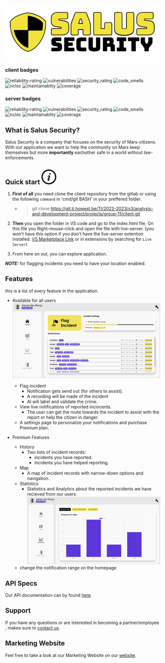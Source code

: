# ![Salus Security](./images/logo_salus.png)
### client badges
![reliability-rating](https://sonar.ti.howest.be/api/project_badges/measure?project=2022.project-ii:mars-client-11&metric=reliability_rating)
![vulnerabilities](https://sonar.ti.howest.be/api/project_badges/measure?project=2022.project-ii:mars-client-11&metric=vulnerabilities)
![security_rating](https://sonar.ti.howest.be/api/project_badges/measure?project=2022.project-ii:mars-client-11&metric=security_rating)
![code_smells](https://sonar.ti.howest.be/api/project_badges/measure?project=2022.project-ii:mars-client-11&metric=code_smells)
![ncloc](https://sonar.ti.howest.be/api/project_badges/measure?project=2022.project-ii:mars-client-11&metric=ncloc)
![maintainablity](https://sonar.ti.howest.be/api/project_badges/measure?project=2022.project-ii:mars-client-11&metric=sqale_rating)
![coverage](https://sonar.ti.howest.be/api/project_badges/measure?project=2022.project-ii:mars-client-11&metric=coverage)

### server badges
![reliability-rating](https://sonar.ti.howest.be/api/project_badges/measure?project=2022.project-ii:mars-server-11&metric=reliability_rating)
![vulnerabilities](https://sonar.ti.howest.be/api/project_badges/measure?project=2022.project-ii:mars-server-11&metric=vulnerabilities)
![security_rating](https://sonar.ti.howest.be/api/project_badges/measure?project=2022.project-ii:mars-server-11&metric=security_rating)
![code_smells](https://sonar.ti.howest.be/api/project_badges/measure?project=2022.project-ii:mars-server-11&metric=code_smells)
![ncloc](https://sonar.ti.howest.be/api/project_badges/measure?project=2022.project-ii:mars-server-11&metric=ncloc)
![maintainablity](https://sonar.ti.howest.be/api/project_badges/measure?project=2022.project-ii:mars-server-11&metric=sqale_rating)
![coverage](https://sonar.ti.howest.be/api/project_badges/measure?project=2022.project-ii:mars-server-11&metric=coverage)

## What is Salus Security?
Salus Security is a company that focuses on the security of Mars-citizens. With our application we want to help the community on Mars keep themselves but more <b>importantly</b> eachother safe in a world without law-enforcements.

## Quick start ![info](./images/svg-info.svg)
1. <b>First of all</b> you need clone the client repository
from the gitlab or using the following `command` in 'cmd/git BASH' in your preffered folder. 
    - > git clone https://git.ti.howest.be/TI/2022-2023/s3/analysis-and-development-project/projects/group-11/client.git 

2. <b>Then</b> you open the folder in VS code and go to the index.html file. On this file you Right-mouse-click and open the file with live-server. 
(you won't have this option if you don't have the live-server extention installed. [VS Marketplace Link](https://marketplace.visualstudio.com/items?itemName=ritwickdey.LiveServer) or in extensions by searching for `Live Server`)
3. From here on out, you can explore application.

**_NOTE:_** for flagging incidents you need to have your location enabled.


## Features
this is a list of every feature in the application.
- Available for all users
![homepage](./images/homepage.png)
    - Flag incident
        - Notification gets send out (for others to assist).
        - A recording will be made of the incident
        - AI will label and validate the crime.
    - View live notifications of reported incincents.
        - The user can get the route towards the incident to assist with the report or help the citizen in danger.
    - A settings page to personalize your notifications and purchase Premium plan.

- Premium Features
    - History
        - Two lists of incident records:
            - incidents you have reported.
            - incidents you have helped reporting.
    - Map
        - A map of incident records with narrow-down options and navigation.
    - Statistics
        - Statistics and Analytics about the reported incidents we have recieved from our users.
        ![charts-preview](./images/charts-img.png)
    - change the notification range on the homepage


## API Specs
Our API documentation can by found [here](https://git.ti.howest.be/TI/2022-2023/s3/analysis-and-development-project/projects/group-11/documentation/-/blob/main/api-spec/openapi-mars.yaml ).


## Support
If you have any questions or are interested in becoming a partner/employee , makes sure to [contact us](https://sites.google.com/student.howest.be/mars-group11/hr/contact-us?authuser=1).

## Marketing Website
Feel free to take a look at our Marketing Website on our [website](https://sites.google.com/student.howest.be/mars-group11/homepage?authuser=1).
